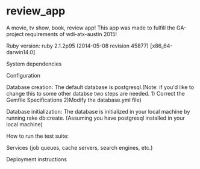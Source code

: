 # review_app


A movie, tv show, book, review app! This app was made to fulfill the GA-project requirements of wdi-atx-austin 2015!

Ruby version: ruby 2.1.2p95 (2014-05-08 revision 45877) [x86_64-darwin14.0]

System dependencies

Configuration

Database creation: The default database is postgresql.(Note: if you'd like to change this to some other databse two steps are needed. 1) Correct the Gemfile Specifications 2)Modify the database.yml file)

Database initialization: The database is initialized in your local machine by running rake db:create. (Assuming you have postgresql installed in your local machine)

How to run the test suite:

Services (job queues, cache servers, search engines, etc.)

Deployment instructions

